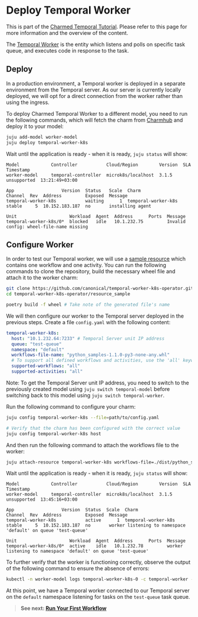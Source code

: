 # Deploy Temporal Worker

This is part of the
[Charmed Temporal Tutorial](https://discourse.charmhub.io/t/charmed-temporal-k8s-tutorial-introduction/11777).
Please refer to this page for more information and the overview of the content.

The [Temporal Worker](https://docs.temporal.io/workers) is the entity which
listens and polls on specific task queue, and executes code in response to the
task.

## Deploy

In a production environment, a Temporal worker is deployed in a separate
environment from the Temporal server. As our server is currently locally
deployed, we will opt for a direct connection from the worker rather than using
the ingress.

To deploy Charmed Temporal Worker to a different model, you need to run the
following commands, which will fetch the charm from
[Charmhub](https://charmhub.io/temporal-worker-k8s) and deploy it to your model:

```bash
juju add-model worker-model
juju deploy temporal-worker-k8s
```

Wait until the application is ready - when it is ready, `juju status` will show:

```
Model            Controller           Cloud/Region        Version  SLA          Timestamp
worker-model     temporal-controller  microk8s/localhost  3.1.5    unsupported  13:21:49+03:00

App                  Version  Status   Scale  Charm                Channel  Rev  Address         Exposed  Message
temporal-worker-k8s           waiting      1  temporal-worker-k8s  stable     5  10.152.183.187  no       installing agent

Unit                    Workload  Agent  Address      Ports  Message
temporal-worker-k8s/0*  blocked   idle   10.1.232.75         Invalid config: wheel-file-name missing
```

## Configure Worker

In order to test our Temporal worker, we will use a
[sample resource](https://github.com/canonical/temporal-worker-k8s-operator/tree/main/resource_sample)
which contains one workflow and one activity. You can run the following commands
to clone the repository, build the necessary wheel file and attach it to the
worker charm:

```bash
git clone https://github.com/canonical/temporal-worker-k8s-operator.git
cd temporal-worker-k8s-operator/resource_sample

poetry build -f wheel # Take note of the generated file's name
```

We will then configure our worker to the Temporal server deployed in the
previous steps. Create a file `config.yaml` with the following content:

```yaml
temporal-worker-k8s:
  host: "10.1.232.64:7233" # Temporal Server unit IP address
  queue: "test-queue"
  namespace: "default"
  workflows-file-name: "python_samples-1.1.0-py3-none-any.whl"
  # To support all defined workflows and activities, use the 'all' keyword
  supported-workflows: "all"
  supported-activities: "all"
```

Note: To get the Temporal Server unit IP address, you need to switch to the
previously created model using `juju switch temporal-model` before switching
back to this model using `juju switch temporal-worker`.

Run the following command to configure your charm:

```bash
juju config temporal-worker-k8s --file=path/to/config.yaml

# Verify that the charm has been configured with the correct value
juju config temporal-worker-k8s host
```

And then run the following command to attach the workflows file to the worker:

```bash
juju attach-resource temporal-worker-k8s workflows-file=./dist/python_samples-1.1.0-py3-none-any.whl
```

Wait until the application is ready - when it is ready, `juju status` will show:

```
Model            Controller           Cloud/Region        Version  SLA          Timestamp
worker-model     temporal-controller  microk8s/localhost  3.1.5    unsupported  13:45:16+03:00

App                  Version  Status  Scale  Charm                Channel  Rev  Address         Exposed  Message
temporal-worker-k8s           active      1  temporal-worker-k8s  stable     5  10.152.183.187  no       worker listening to namespace 'default' on queue 'test-queue'

Unit                    Workload  Agent  Address      Ports  Message
temporal-worker-k8s/0*  active    idle   10.1.232.78         worker listening to namespace 'default' on queue 'test-queue'
```

To further verify that the worker is functioning correctly, observe the output
of the following command to ensure the absence of errors:

```bash
kubectl -n worker-model logs temporal-worker-k8s-0 -c temporal-worker -f
```

At this point, we have a Temporal worker connected to our Temporal server on the
`default` namespace listening for tasks on the `test-queue` task queue.

> **See next:
> [Run Your First Workflow](/t/charmed-temporal-k8s-tutorial-run-your-first-workflow/11785)**
